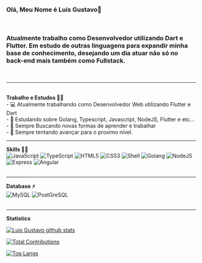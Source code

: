 ### Olá, Meu Nome é Luis Gustavo👋
<br>
<h3>Atualmente trabalho como Desenvolvedor utilizando Dart e Flutter. Em estudo de outras linguagens para expandir minha base de conhecimento, desejando um dia atuar não só no back-end mais também como Fullstack.</h3>

<br>
<hr>
<br>
<strong>Trabalho e Estudos 👨‍💻</strong>
<br>
- 💻 Atualmente trabalhando como Desenvolvedor Web utilizando Flutter e Dart<br>
- 🌱 Estudando sobre Golang, Typescript, Javascript, NodeJS, Flutter e etc...<br>
- 🚀 Sempre Buscando novas formas de aprender e trabalhar<br>
- 🔭 Sempre tentando avançar para o proximo nível.
<br>
<hr>
<div>
  <strong> Skills 👨‍💻 </strong>
<br />
  <img alt="JavaScript" src="https://img.shields.io/badge/javascript%20-%23323330.svg?&style=for-the-badge&logo=javascript&logoColor=%23F7DF1E"/>
  <img alt="TypeScript" src="https://img.shields.io/badge/typescript%20-%23007ACC.svg?&style=for-the-badge&logo=typescript&logoColor=white"/>
  <img alt="HTML5" src="https://img.shields.io/badge/html5%20-%23E34F26.svg?&style=for-the-badge&logo=html5&logoColor=white"/>
  <img alt="CSS3" src="https://img.shields.io/badge/css3-2D63DD.svg?&style=for-the-badge&logo=css3&logoColor=white"/>
  <img alt="Shell" src="https://img.shields.io/badge/Shell_Script-121011?style=for-the-badge&logo=gnu-bash&logoColor=white"/>
  <img alt="Golang" src="https://img.shields.io/badge/Go-00ADD8?style=for-the-badge&logo=go&logoColor=white"/>
  <img alt="NodeJS" src="https://img.shields.io/badge/node.js%20-%2343853D.svg?&style=for-the-badge&logo=node.js&logoColor=white"/>
  <img alt="Express" src="https://img.shields.io/badge/express-green.svg?&style=for-the-badge&logo=express&logoColor=white"/>
  <img alt="Angular" src="https://img.shields.io/badge/Angular-DD0031?style=for-the-badge&logo=angular&logoColor=white"/>
 <br />
 <br />
<hr>
  <strong> Database ⚡</strong>
  <br/>
    <img alt="MySQL" src="https://img.shields.io/badge/MySQL-005C84?style=for-the-badge&logo=mysql&logoColor=white"/>
    <img alt="PostGreSQL" src="https://img.shields.io/badge/PostgreSQL-316192?style=for-the-badge&logo=postgresql&logoColor=white"/>
  <br/>
  <br/>
<hr>
<strong> Statistics  </strong>
<p align="justify">

[![Luis Gustavo github stats](https://github-readme-stats.vercel.app/api?username=LGustavoMaciel&show_icons=true&theme=dracula&locale=pt-br&title_color=FFF)](https://github.com/anuraghazra/github-readme-stats)

[![Total Contributions](https://github-readme-streak-stats.herokuapp.com/?user=LGustavoMaciel&layout=compact&theme=dracula&locale=pt-br&title_color=FFF)](https://github.com/anuraghazra/github-readme-stats)

[![Top Langs](https://github-readme-stats.vercel.app/api/top-langs/?username=LGustavoMaciel&layout=compact&theme=dracula&locale=pt-br&title_color=FFF)](https://github.com/anuraghazra/github-readme-stats)
</p>
